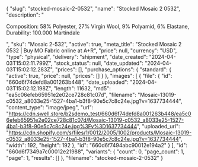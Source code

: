 {
  "slug": "stocked-mosaic-2-0532",
  "name": "Stocked Mosaic 2 0532",
  "description": "<p>Composition: 58% Polyester, 27% Virgin Wool, 9% Polyamid, 6% Elastane, Durability: 100.000 Martindale</p>",
  "sku": "Mosaic 2-532",
  "active": true,
  "meta_title": "Stocked Mosaic 2 0532 | Buy MO Fabric online at A+R",
  "price": null,
  "currency": "USD",
  "type": "physical",
  "delivery": "shipment",
  "date_created": "2024-04-03T15:02:11.799Z",
  "stock_status": null,
  "date_updated": "2024-04-03T15:02:12.283Z",
  "prices": [],
  "purchase_options": {
    "standard": {
      "active": true,
      "price": null,
      "prices": []
    }
  },
  "images": [
    {
      "file": {
        "id": "660d6f74defd8a001263b448",
        "date_uploaded": "2024-04-03T15:02:12.198Z",
        "length": 11632,
        "md5": "ea5c06efeb65951e2e02ce728c81c07d",
        "filename": "Mosaic-13019-c0532_a8033e25-1527-4ba1-b3f8-90e5c7c8c24e.jpg?v=1637734444",
        "content_type": "image/jpeg",
        "url": "https://cdn.swell.store/b2sdemo_test/660d6f74defd8a001263b448/ea5c06efeb65951e2e02ce728c81c07d/Mosaic-13019-c0532_a8033e25-1527-4ba1-b3f8-90e5c7c8c24e.jpg%3Fv%3D1637734444",
        "uploaded_url": "https://cdn.shopify.com/s/files/1/0012/2005/1002/products/Mosaic-13019-c0532_a8033e25-1527-4ba1-b3f8-90e5c7c8c24e.jpg?v=1637734444",
        "width": 192,
        "height": 192
      },
      "id": "660d6f7494abc90012e194a2"
    }
  ],
  "id": "660d6f7349a7c00012e21988",
  "variants": {
    "count": 0,
    "page_count": 1,
    "page": 1,
    "results": []
  },
  "filename": "stocked-mosaic-2-0532"
}